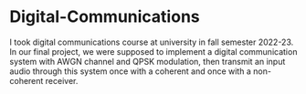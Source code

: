# Digital-Communications

I took digital communications course at university in fall semester 2022-23. 
In our final project, we were supposed to implement a digital communication system with AWGN channel and QPSK modulation, then transmit an input audio through this system once with a coherent and once with a non-coherent receiver. 
